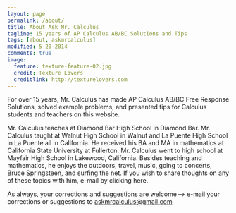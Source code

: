 ```yaml
---
layout: page
permalink: /about/
title: About Ask Mr. Calculus
tagline: 15 years of AP Calculus AB/BC Solutions and Tips
tags: [about, askmrcalculus]
modified: 5-20-2014
comments: true
image:
  feature: texture-feature-02.jpg
  credit: Texture Lovers
  creditlink: http://texturelovers.com
---
```


For over 15 years, Mr. Calculus has made AP Calculus AB/BC Free Response Solutions, solved example problems, and presented tips for Calculus students and teachers on this website.

Mr. Calculus teaches at Diamond Bar High School in Diamond Bar.  Mr. Calculus taught at Walnut High School in Walnut and La Puente High School in La Puente all in California.  He received his BA and MA in mathematics at California State University at Fullerton. Mr. Calculus went to high school at Mayfair High School in Lakewood, California. Besides teaching and mathematics, he enjoys the outdoors, travel, music, going to concerts, Bruce Springsteen, and surfing the net. If you wish to share thoughts on any of these topics with him, e-mail by clicking here.

As always, your corrections and suggestions are welcome--> e-mail your corrections or suggestions to <askmrcalculus@gmail.com>